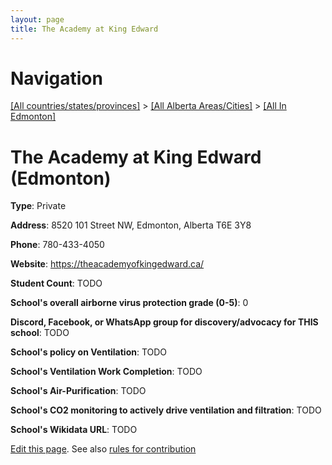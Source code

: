 ```yaml
---
layout: page
title: The Academy at King Edward
---
```

# Navigation

[[All countries/states/provinces]](../../..) > [[All Alberta Areas/Cities]](../..) > [[All In Edmonton]](..)

# The Academy at King Edward (Edmonton)

**Type**: Private

**Address**: 8520 101 Street NW, Edmonton, Alberta T6E 3Y8

**Phone**: 780-433-4050

**Website**: <https://theacademyofkingedward.ca/>

**Student Count**: TODO

**School's overall airborne virus protection grade (0-5)**: 0

**Discord, Facebook, or WhatsApp group for discovery/advocacy for THIS school**: TODO

**School's policy on Ventilation**: TODO

**School's Ventilation Work Completion**: TODO

**School's Air-Purification**: TODO

**School's CO2 monitoring to actively drive ventilation and filtration**: TODO

**School's Wikidata URL**: TODO


[Edit this page](https://github.com/ventilate-schools/AB/edit/main/./Edmonton/The_Academy_at_King_Edward.md). See also [rules for contribution](../../../contribution-rules/)